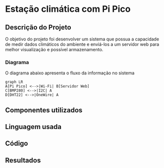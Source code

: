 # Estação climática com Pi Pico

## Descrição do Projeto

O objetivo do projeto foi desenvolver um sistema que possua a capacidade de medir dados climáticos do ambiente e enviá-los a um servidor web para melhor visualização e possível armazenamento.

### Diagrama 

O diagrama abaixo apresenta o fluxo da informação no sistema
```mermaid
graph LR
A[Pi Pico] <-->|Wi-Fi| B[Servidor Web]
C[BMP280] <-->|I2C| A
D[DHT22] <-->|OneWire| A
```

## Componentes utilizados

## Linguagem usada

## Código

## Resultados
